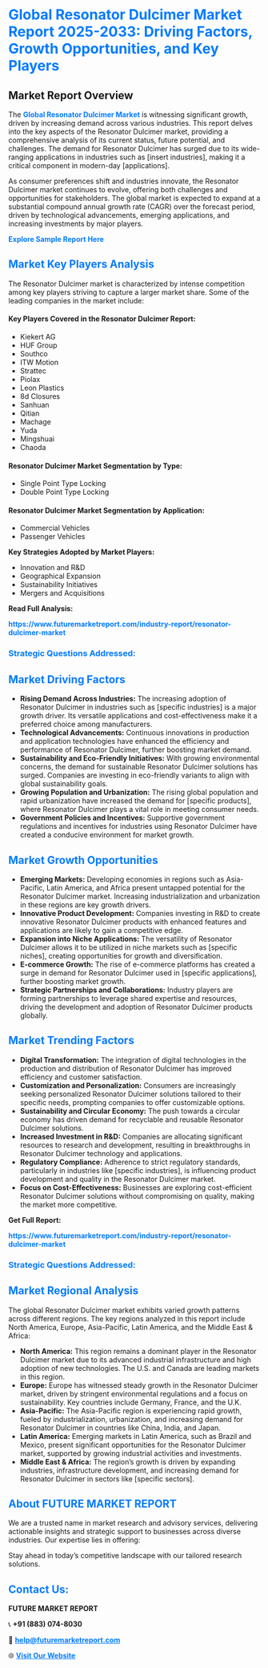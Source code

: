 <h1 style="color: #007BFF;">Global Resonator Dulcimer Market Report 2025-2033: Driving Factors, Growth Opportunities, and Key Players</h1>

<section id="overview">
<h2>Market Report Overview</h2>
<p>The <a href="https://www.futuremarketreport.com/industry-report/resonator-dulcimer-market" style="color: #007BFF; text-decoration: none;"><strong>Global Resonator Dulcimer Market</strong></a> is witnessing significant growth, driven by increasing demand across various industries. This report delves into the key aspects of the Resonator Dulcimer market, providing a comprehensive analysis of its current status, future potential, and challenges. The demand for Resonator Dulcimer has surged due to its wide-ranging applications in industries such as [insert industries], making it a critical component in modern-day [applications].</p>
<p>As consumer preferences shift and industries innovate, the Resonator Dulcimer market continues to evolve, offering both challenges and opportunities for stakeholders. The global market is expected to expand at a substantial compound annual growth rate (CAGR) over the forecast period, driven by technological advancements, emerging applications, and increasing investments by major players.</p>
</section>

<section id="overview">
<p><a href="https://www.futuremarketreport.com/request-sample/reportId=32680" style="color: #007BFF; text-decoration: none;"><strong>Explore Sample Report Here</strong></a></p>
</section>

<section id="key-players">
<h2 style="color: #007BFF;">Market Key Players Analysis</h2>
<p>The Resonator Dulcimer market is characterized by intense competition among key players striving to capture a larger market share. Some of the leading companies in the market include:</p>
<h4>Key Players Covered in the Resonator Dulcimer Report:</h4>
<ul><li>Kiekert AG</li><li>HUF Group</li><li>Southco</li><li>ITW Motion</li><li>Strattec</li><li>Piolax</li><li>Leon Plastics</li><li>8d Closures</li><li>Sanhuan</li><li>Qitian</li><li>Machage</li><li>Yuda</li><li>Mingshuai</li><li>Chaoda</li></ul>
<h4>Resonator Dulcimer Market Segmentation by Type:</h4>
<ul><li>Single Point Type Locking</li><li>Double Point Type Locking</li></ul>

<h4>Resonator Dulcimer Market Segmentation by Application:</h4>
<ul><li>Commercial Vehicles</li><li>Passenger Vehicles</li></ul>
<p><strong>Key Strategies Adopted by Market Players:</strong></p>
<ul>
<li>Innovation and R&D</li>
<li>Geographical Expansion</li>
<li>Sustainability Initiatives</li>
<li>Mergers and Acquisitions</li>
</ul>
</section>

<section>
<p><strong>Read Full Analysis: </strong></p><a href="https://www.futuremarketreport.com/industry-report/resonator-dulcimer-market" style="color: #007BFF; text-decoration: none;"><strong>https://www.futuremarketreport.com/industry-report/resonator-dulcimer-market</strong></a>
<h3 style="color: #007BFF;">Strategic Questions Addressed:</h3>
</section>

<section id="driving-factors">
<h2 style="color: #007BFF;">Market Driving Factors</h2>
<ul>
<li><strong>Rising Demand Across Industries:</strong> The increasing adoption of Resonator Dulcimer in industries such as [specific industries] is a major growth driver. Its versatile applications and cost-effectiveness make it a preferred choice among manufacturers.</li>
<li><strong>Technological Advancements:</strong> Continuous innovations in production and application technologies have enhanced the efficiency and performance of Resonator Dulcimer, further boosting market demand.</li>
<li><strong>Sustainability and Eco-Friendly Initiatives:</strong> With growing environmental concerns, the demand for sustainable Resonator Dulcimer solutions has surged. Companies are investing in eco-friendly variants to align with global sustainability goals.</li>
<li><strong>Growing Population and Urbanization:</strong> The rising global population and rapid urbanization have increased the demand for [specific products], where Resonator Dulcimer plays a vital role in meeting consumer needs.</li>
<li><strong>Government Policies and Incentives:</strong> Supportive government regulations and incentives for industries using Resonator Dulcimer have created a conducive environment for market growth.</li>
</ul>
</section>

<section id="growth-opportunities">
<h2 style="color: #007BFF;">Market Growth Opportunities</h2>
<ul>
<li><strong>Emerging Markets:</strong> Developing economies in regions such as Asia-Pacific, Latin America, and Africa present untapped potential for the Resonator Dulcimer market. Increasing industrialization and urbanization in these regions are key growth drivers.</li>
<li><strong>Innovative Product Development:</strong> Companies investing in R&D to create innovative Resonator Dulcimer products with enhanced features and applications are likely to gain a competitive edge.</li>
<li><strong>Expansion into Niche Applications:</strong> The versatility of Resonator Dulcimer allows it to be utilized in niche markets such as [specific niches], creating opportunities for growth and diversification.</li>
<li><strong>E-commerce Growth:</strong> The rise of e-commerce platforms has created a surge in demand for Resonator Dulcimer used in [specific applications], further boosting market growth.</li>
<li><strong>Strategic Partnerships and Collaborations:</strong> Industry players are forming partnerships to leverage shared expertise and resources, driving the development and adoption of Resonator Dulcimer products globally.</li>
</ul>
</section>

<section id="trending-factors">
<h2 style="color: #007BFF;">Market Trending Factors</h2>
<ul>
<li><strong>Digital Transformation:</strong> The integration of digital technologies in the production and distribution of Resonator Dulcimer has improved efficiency and customer satisfaction.</li>
<li><strong>Customization and Personalization:</strong> Consumers are increasingly seeking personalized Resonator Dulcimer solutions tailored to their specific needs, prompting companies to offer customizable options.</li>
<li><strong>Sustainability and Circular Economy:</strong> The push towards a circular economy has driven demand for recyclable and reusable Resonator Dulcimer solutions.</li>
<li><strong>Increased Investment in R&D:</strong> Companies are allocating significant resources to research and development, resulting in breakthroughs in Resonator Dulcimer technology and applications.</li>
<li><strong>Regulatory Compliance:</strong> Adherence to strict regulatory standards, particularly in industries like [specific industries], is influencing product development and quality in the Resonator Dulcimer market.</li>
<li><strong>Focus on Cost-Effectiveness:</strong> Businesses are exploring cost-efficient Resonator Dulcimer solutions without compromising on quality, making the market more competitive.</li>
</ul>
</section>

<section>
<p><strong>Get Full Report: </strong></p><a href="https://www.futuremarketreport.com/industry-report/resonator-dulcimer-market" style="color: #007BFF; text-decoration: none;"><strong>https://www.futuremarketreport.com/industry-report/resonator-dulcimer-market</strong></a>
<h3 style="color: #007BFF;">Strategic Questions Addressed:</h3>
</section>


<section id="regional-analysis">
<h2 style="color: #007BFF;">Market Regional Analysis</h2>
<p>The global Resonator Dulcimer market exhibits varied growth patterns across different regions. The key regions analyzed in this report include North America, Europe, Asia-Pacific, Latin America, and the Middle East & Africa:</p>
<ul>
<li><strong>North America:</strong> This region remains a dominant player in the Resonator Dulcimer market due to its advanced industrial infrastructure and high adoption of new technologies. The U.S. and Canada are leading markets in this region.</li>
<li><strong>Europe:</strong> Europe has witnessed steady growth in the Resonator Dulcimer market, driven by stringent environmental regulations and a focus on sustainability. Key countries include Germany, France, and the U.K.</li>
<li><strong>Asia-Pacific:</strong> The Asia-Pacific region is experiencing rapid growth, fueled by industrialization, urbanization, and increasing demand for Resonator Dulcimer in countries like China, India, and Japan.</li>
<li><strong>Latin America:</strong> Emerging markets in Latin America, such as Brazil and Mexico, present significant opportunities for the Resonator Dulcimer market, supported by growing industrial activities and investments.</li>
<li><strong>Middle East & Africa:</strong> The region’s growth is driven by expanding industries, infrastructure development, and increasing demand for Resonator Dulcimer in sectors like [specific sectors].</li>
</ul>
</section>

<footer>
<h2 style="color: #007BFF;">About FUTURE MARKET REPORT</h2>
<p>We are a trusted name in market research and advisory services, delivering actionable insights and strategic support to businesses across diverse industries. Our expertise lies in offering:</p>

<p>Stay ahead in today’s competitive landscape with our tailored research solutions.</p>

<h2 style="color: #007BFF;">Contact Us:</h2>
<p><strong>FUTURE MARKET REPORT</strong></p>
<p>📞 <strong>+91 (883) 074-8030</strong></p>
<p>📧 <strong><a href="mailto:help@futuremarketreport.com" style="color: #007BFF;">help@futuremarketreport.com</a></strong></p>
<p>🌐 <strong><a href="https://www.futuremarketreport.com/" style="color: #007BFF;">Visit Our Website</a></strong></p>
</footer>
